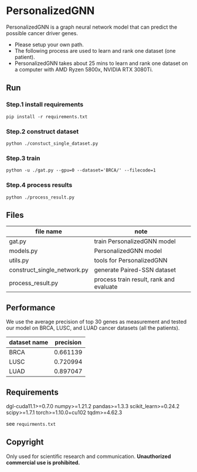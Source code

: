 # PersonalizedGNN

PersonalizedGNN is a graph neural network model that can predict the possible cancer driver genes.

- Please setup your own path.
- The following process are used to learn and rank one dataset (one patient).
- PersonalizedGNN takes about 25 mins to learn and rank one dataset on a computer with AMD Ryzen 5800x, NVIDIA RTX 3080Ti.



## Run

### Step.1 install requirements

```shell
pip install -r requirements.txt
```



### Step.2 construct dataset

```shell
python ./constuct_single_dataset.py
```



### Step.3 train

```shell
python -u ./gat.py --gpu=0 --dataset='BRCA/' --filecode=1
```



### Step.4 process results

```shell
python ./process_result.py
```



## Files

| file name | note |
| --------------------------- | ------------------------------------------- |
| gat.py                      | train PersonalizedGNN model                 |
| models.py                   | PersonalizedGNN model                       |
| utils.py                    | tools for PersonalizedGNN                   |
| construct_single_network.py | generate Paired-SSN dataset                 |
| process_result.py           | process train result, rank and evaluate     |



## Performance

We use the average precision of top 30 genes as measurement and tested our model on BRCA, LUSC, and LUAD cancer datasets (all the patients).

| dataset name                | precision                                   |
| --------------------------- | ------------------------------------------- |
| BRCA                        | 0.661139                                    |
| LUSC                        | 0.720994                                    |
| LUAD                        | 0.897047                                    |



## Requirements

dgl-cuda11.1>=0.7.0
numpy>=1.21.2
pandas>=1.3.3
scikit_learn>=0.24.2
scipy>=1.7.1
torch>=1.10.0+cu102
tqdm>=4.62.3

see `requirments.txt`



## Copyright

Only used for scientific research and communication. **Unauthorized commercial use is prohibited.**

